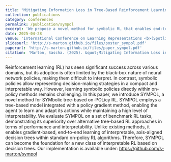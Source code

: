 ```yaml
---
title: "Mitigating Information Loss in Tree-Based Reinforcement Learning via Direct Optimization"
collection: publications
category: conferences
permalink: /publication/sympol
excerpt: 'We propose a novel method for symbolic RL that enables end-to-end gradient-based learning of interpretable, axis-aligned decision trees, combining policy gradient optimization with symbolic decision-making.'
date: 2025-04-28
venue: 'International Conference on Learning Representations <b>(Spotlight)</b>'
slidesurl: 'http://s-marton.github.io/files/poster_sympol.pdf'
paperurl: 'http://s-marton.github.io/files/paper_sympol.pdf'
citation: 'Marton, Sascha. (2025). &quot;Mitigating Information Loss in Tree-Based Reinforcement Learning via Direct Optimization.&quot; <i>The Thirteenth International Conference on Learning Representations</i>. 1(1).'
---
```


Reinforcement learning (RL) has seen significant success across various domains, but its adoption is often limited by the black-box nature of neural network policies, making them difficult to interpret. In contrast, symbolic policies allow representing decision-making strategies in a compact and interpretable way. However, learning symbolic policies directly within on-policy methods remains challenging. In this paper, we introduce SYMPOL, a novel method for SYMbolic tree-based on-POLicy RL. SYMPOL employs a tree-based model integrated with a policy gradient method, enabling the agent to learn and adapt its actions while maintaining a high level of interpretability. We evaluate SYMPOL on a set of benchmark RL tasks, demonstrating its superiority over alternative tree-based RL approaches in terms of performance and interpretability. Unlike existing methods, it enables gradient-based, end-to-end learning of interpretable, axis-aligned decision trees within standard on-policy RL algorithms. Therefore, SYMPOL can become the foundation for a new class of interpretable RL based on decision trees. Our implementation is available under: https://github.com/s-marton/sympol
